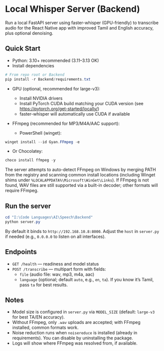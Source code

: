 # Local Whisper Server (Backend)

Run a local FastAPI server using faster-whisper (GPU-friendly) to transcribe audio for the React Native app with improved Tamil and English accuracy, plus optional denoising.

## Quick Start

- Python: 3.10+ recommended (3.11–3.13 OK)
- Install dependencies

```powershell
# From repo root or Backend
pip install -r Backend/requirements.txt
```

- GPU (optional, recommended for large-v3):
  - Install NVIDIA drivers
  - Install PyTorch CUDA build matching your CUDA version (see https://pytorch.org/get-started/locally/)
  - faster-whisper will automatically use CUDA if available

- FFmpeg (recommended for MP3/M4A/AAC support):
  - PowerShell (winget):

```powershell
winget install --id Gyan.FFmpeg -e
```

  - Or Chocolatey:

```powershell
choco install ffmpeg -y
```

The server attempts to auto-detect FFmpeg on Windows by merging PATH from the registry and scanning common install locations (including Winget shims under `%LOCALAPPDATA%\Microsoft\WinGet\Links`). If FFmpeg is not found, WAV files are still supported via a built-in decoder; other formats will require FFmpeg.

## Run the server

```powershell
cd "I:\Code Languages\AI\Speech\Backend"
python server.py
```

By default it binds to `http://192.168.10.8:8000`. Adjust the `host` in `server.py` if needed (e.g., `0.0.0.0` to listen on all interfaces).

## Endpoints

- `GET /health` — readiness and model status
- `POST /transcribe` — multipart form with fields:
  - `file` (audio file: wav, mp3, m4a, aac)
  - `language` (optional; default `auto`, e.g., `en`, `ta`). If you know it’s Tamil, pass `ta` for best results.

## Notes

- Model size is configured in `server.py` via `MODEL_SIZE` (default: `large-v3` for best TA/EN accuracy).
- Without FFmpeg, only `.wav` uploads are accepted; with FFmpeg installed, common formats work.
- Noise reduction runs when `noisereduce` is installed (already in requirements). You can disable by uninstalling the package.
- Logs will show where FFmpeg was resolved from, if available.
